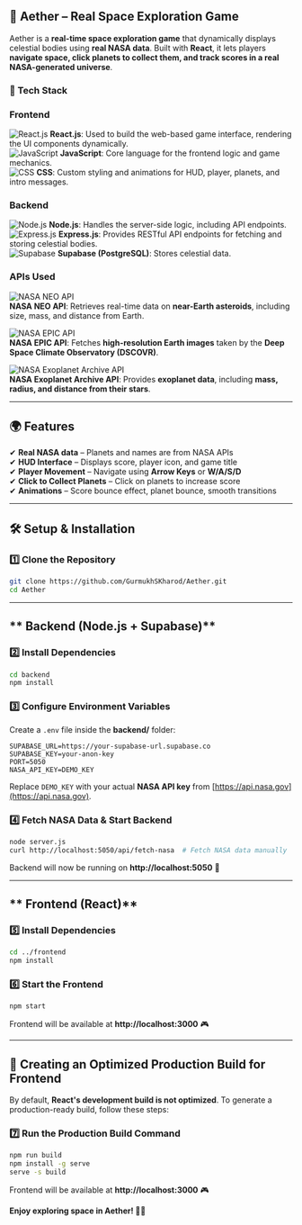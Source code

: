 ## **🌌 Aether – Real Space Exploration Game**  
Aether is a **real-time space exploration game** that dynamically displays celestial bodies using **real NASA data**. Built with **React**, it lets players **navigate space, click planets to collect them, and track scores in a real NASA-generated universe**.


### **🚀 Tech Stack**  
### **Frontend**  
![React.js](https://img.shields.io/badge/React.js-61DAFB?style=for-the-badge&logo=react&logoColor=white)     **React.js**: Used to build the web-based game interface, rendering the UI components dynamically.  
![JavaScript](https://img.shields.io/badge/JavaScript-F7DF1E?style=for-the-badge&logo=javascript&logoColor=black) **JavaScript**: Core language for the frontend logic and game mechanics.  
![CSS](https://img.shields.io/badge/CSS-1572B6?style=for-the-badge&logo=css3&logoColor=white) **CSS**: Custom styling and animations for HUD, player, planets, and intro messages.  


### **Backend**  
![Node.js](https://img.shields.io/badge/Node.js-339933?style=for-the-badge&logo=nodedotjs&logoColor=white)     **Node.js**: Handles the server-side logic, including API endpoints.
![Express.js](https://img.shields.io/badge/Express.js-000000?style=for-the-badge&logo=express&logoColor=white)     **Express.js**: Provides RESTful API endpoints for fetching and storing celestial bodies.  
![Supabase](https://img.shields.io/badge/Supabase-3ECF8E?style=for-the-badge&logo=supabase&logoColor=white)     **Supabase (PostgreSQL)**: Stores celestial data.

### **APIs Used** 
![NASA NEO API](https://api.nasa.gov/neo/)  
**NASA NEO API**: Retrieves real-time data on **near-Earth asteroids**, including size, mass, and distance from Earth.  

![NASA EPIC API](https://api.nasa.gov/EPIC/)  
**NASA EPIC API**: Fetches **high-resolution Earth images** taken by the **Deep Space Climate Observatory (DSCOVR)**.  

![NASA Exoplanet Archive API](https://exoplanetarchive.ipac.caltech.edu/)  
**NASA Exoplanet Archive API**: Provides **exoplanet data**, including **mass, radius, and distance from their stars**.  
 

---

## **🌍 Features**  
✔ **Real NASA data** – Planets and names are from NASA APIs  
✔ **HUD Interface** – Displays score, player icon, and game title  
✔ **Player Movement** – Navigate using **Arrow Keys** or **W/A/S/D**  
✔ **Click to Collect Planets** – Click on planets to increase score  
✔ **Animations** – Score bounce effect, planet bounce, smooth transitions  

---

## **🛠 Setup & Installation**
### **1️⃣ Clone the Repository**
```sh
git clone https://github.com/GurmukhSKharod/Aether.git
cd Aether
```

---

## ** Backend (Node.js + Supabase)**
### **2️⃣ Install Dependencies**
```sh
cd backend
npm install
```

### **3️⃣ Configure Environment Variables**
Create a `.env` file inside the **backend/** folder:
```
SUPABASE_URL=https://your-supabase-url.supabase.co
SUPABASE_KEY=your-anon-key
PORT=5050
NASA_API_KEY=DEMO_KEY
```
Replace `DEMO_KEY` with your actual **NASA API key** from [https://api.nasa.gov](https://api.nasa.gov).

### **4️⃣ Fetch NASA Data & Start Backend**
```sh
node server.js
curl http://localhost:5050/api/fetch-nasa  # Fetch NASA data manually
```
Backend will now be running on **http://localhost:5050** 🚀

---

## ** Frontend (React)**
### **5️⃣ Install Dependencies**
```sh
cd ../frontend
npm install
```

### **6️⃣ Start the Frontend**
```sh
npm start
```
Frontend will be available at **http://localhost:3000** 🎮

---

## **🚀 Creating an Optimized Production Build for Frontend**
By default, **React's development build is not optimized**. To generate a production-ready build, follow these steps:

### **7️⃣ Run the Production Build Command**
```sh
npm run build
npm install -g serve
serve -s build
```

Frontend will be available at **http://localhost:3000** 🎮



**Enjoy exploring space in Aether! 🌌✨**
